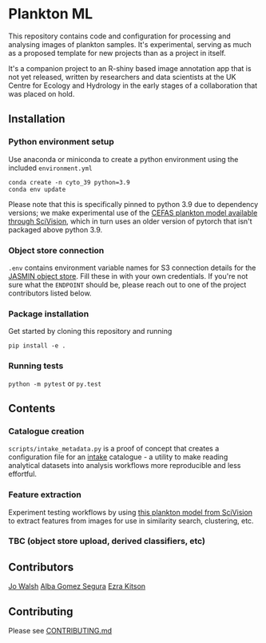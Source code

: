 # Plankton ML

This repository contains code and configuration for processing and analysing images of plankton samples. It's experimental, serving as much as a proposed template for new projects than as a project in itself.

It's a companion project to an R-shiny based image annotation app that is not yet released, written by researchers and data scientists at the UK Centre for Ecology and Hydrology in the early stages of a collaboration that was placed on hold.

## Installation

### Python environment setup

Use anaconda or miniconda to create a python environment using the included `environment.yml`

```
conda create -n cyto_39 python=3.9
conda env update
```

Please note that this is specifically pinned to python 3.9 due to dependency versions; we make experimental use of the [CEFAS plankton model available through SciVision](https://sci.vision/#/model/resnet50-plankton), which in turn uses an older version of pytorch that isn't packaged above python 3.9.

### Object store connection

`.env` contains environment variable names for S3 connection details for the [JASMIN object store](https://github.com/NERC-CEH/object_store_tutorial/). Fill these in with your own credentials. If you're not sure what the `ENDPOINT` should be, please reach out to one of the project contributors listed below. 


### Package installation

Get started by cloning this repository and running

`pip install -e .`

### Running tests

`python -m pytest` or `py.test`

## Contents

### Catalogue creation

`scripts/intake_metadata.py` is a proof of concept that creates a configuration file for an [intake](https://intake.readthedocs.io/en/latest/) catalogue - a utility to make reading analytical datasets into analysis workflows more reproducible and less effortful.

### Feature extraction

Experiment testing workflows by using [this plankton model from SciVision](https://sci.vision/#/model/resnet50-plankton) to extract features from images for use in similarity search, clustering, etc.

### TBC (object store upload, derived classifiers, etc)


## Contributors

[Jo Walsh](https://github.com/metazool/)
[Alba Gomez Segura](https://github.com/albags)
[Ezra Kitson](http://github.com/Kzra)

## Contributing

Please see [CONTRIBUTING.md](CONTRIBUTING.md)

